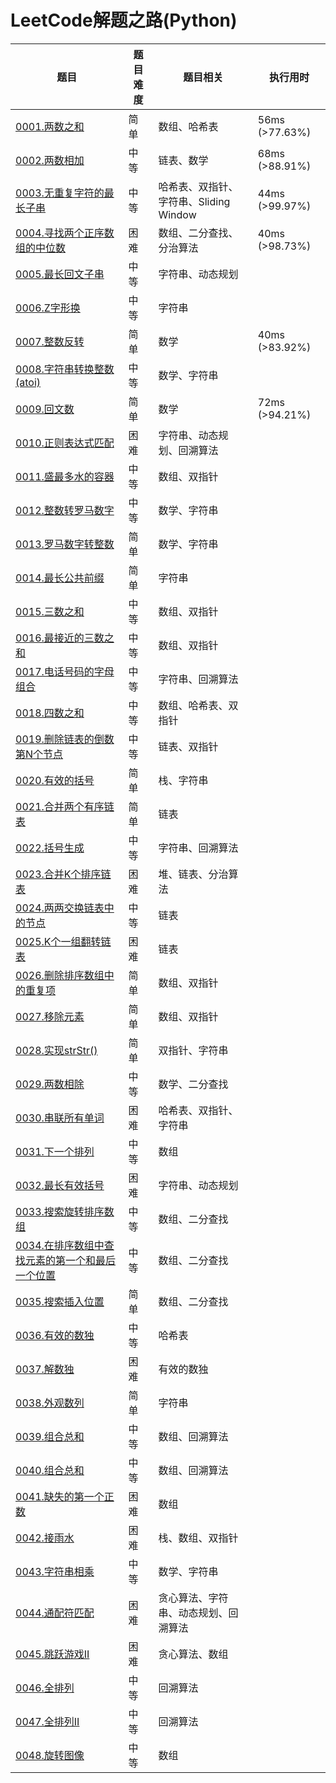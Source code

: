 # LeetCode解题之路(Python)
| 题目                                                         | 题目难度 | 题目相关                               | 执行用时       |
| ------------------------------------------------------------ | -------- | -------------------------------------- | -------------- |
| [0001.两数之和](https://leetcode-cn.com/problems/two-sum/)   | 简单     | 数组、哈希表                           | 56ms (>77.63%) |
| [0002.两数相加](https://leetcode-cn.com/problems/add-two-numbers/) | 中等     | 链表、数学                             | 68ms (>88.91%) |
| [0003.无重复字符的最长子串](https://leetcode-cn.com/problems/longest-substring-without-repeating-characters/) | 中等     | 哈希表、双指针、字符串、Sliding Window | 44ms (>99.97%) |
| [0004.寻找两个正序数组的中位数](https://leetcode-cn.com/problems/median-of-two-sorted-arrays/) | 困难     | 数组、二分查找、分治算法               | 40ms (>98.73%) |
| [0005.最长回文子串](https://leetcode-cn.com/problems/longest-palindromic-substring/) | 中等     | 字符串、动态规划                       |                |
| [0006.Z字形换](https://leetcode-cn.com/problems/longest-palindromic-substring/) | 中等     | 字符串                                 |                |
| [0007.整数反转](https://leetcode-cn.com/problems/reverse-integer/) | 简单     | 数学                                   | 40ms (>83.92%) |
| [0008.字符串转换整数(atoi)](https://leetcode-cn.com/problems/string-to-integer-atoi/) | 中等     | 数学、字符串                           |                |
| [0009.回文数](https://leetcode-cn.com/problems/palindrome-number/) | 简单     | 数学                                   | 72ms (>94.21%) |
| [0010.正则表达式匹配](https://leetcode-cn.com/problems/regular-expression-matching/) | 困难     | 字符串、动态规划、回溯算法             |                |
| [0011.盛最多水的容器](https://leetcode-cn.com/problems/container-with-most-water/) | 中等     | 数组、双指针                           |                |
| [0012.整数转罗马数字](https://leetcode-cn.com/problems/integer-to-roman/) | 中等     | 数学、字符串                           |                |
| [0013.罗马数字转整数](https://leetcode-cn.com/problems/roman-to-integer/) | 简单     | 数学、字符串                           |                |
| [0014.最长公共前缀](https://leetcode-cn.com/problems/longest-common-prefix/) | 简单     | 字符串                                 |                |
| [0015.三数之和](https://leetcode-cn.com/problems/3sum/)      | 中等     | 数组、双指针                           |                |
| [0016.最接近的三数之和](https://leetcode-cn.com/problems/3sum-closest/) | 中等     | 数组、双指针                           |                |
| [0017.电话号码的字母组合](https://leetcode-cn.com/problems/letter-combinations-of-a-phone-number/) | 中等     | 字符串、回溯算法                       |                |
| [0018.四数之和](https://leetcode-cn.com/problems/4sum/)      | 中等     | 数组、哈希表、双指针                   |                |
| [0019.删除链表的倒数第N个节点](https://leetcode-cn.com/problems/remove-nth-node-from-end-of-list/) | 中等     | 链表、双指针                           |                |
| [0020.有效的括号](https://leetcode-cn.com/problems/valid-parentheses/) | 简单     | 栈、字符串                             |                |
| [0021.合并两个有序链表](https://leetcode-cn.com/problems/merge-two-sorted-lists/) | 简单     | 链表                                   |                |
| [0022.括号生成](https://leetcode-cn.com/problems/generate-parentheses/) | 中等     | 字符串、回溯算法                       |                |
| [0023.合并K个排序链表](https://leetcode-cn.com/problems/merge-k-sorted-lists/) | 困难     | 堆、链表、分治算法                     |                |
| [0024.两两交换链表中的节点](https://leetcode-cn.com/problems/swap-nodes-in-pairs/) | 中等     | 链表                                   |                |
| [0025.K个一组翻转链表](https://leetcode-cn.com/problems/reverse-nodes-in-k-group/) | 困难     | 链表                                   |                |
| [0026.删除排序数组中的重复项](https://leetcode-cn.com/problems/remove-duplicates-from-sorted-array/) | 简单     | 数组、双指针                           |                |
| [0027.移除元素](https://leetcode-cn.com/problems/remove-element/) | 简单     | 数组、双指针                           |                |
| [0028.实现strStr()](https://leetcode-cn.com/problems/implement-strstr/) | 简单     | 双指针、字符串                         |                |
| [0029.两数相除](https://leetcode-cn.com/problems/divide-two-integers/) | 中等     | 数学、二分查找                         |                |
| [0030.串联所有单词](https://leetcode-cn.com/problems/substring-with-concatenation-of-all-words/) | 困难     | 哈希表、双指针、字符串                 |                |
| [0031.下一个排列](https://leetcode-cn.com/problems/next-permutation/) | 中等     | 数组                                   |                |
| [0032.最长有效括号](https://leetcode-cn.com/problems/longest-valid-parentheses/) | 困难     | 字符串、动态规划                       |                |
| [0033.搜索旋转排序数组](https://leetcode-cn.com/problems/search-in-rotated-sorted-array/) | 中等     | 数组、二分查找                         |                |
| [0034.在排序数组中查找元素的第一个和最后一个位置](https://leetcode-cn.com/problems/find-first-and-last-position-of-element-in-sorted-array/) | 中等     | 数组、二分查找                         |                |
| [0035.搜索插入位置](https://leetcode-cn.com/problems/search-insert-position/) | 简单     | 数组、二分查找                         |                |
| [0036.有效的数独](https://leetcode-cn.com/problems/valid-sudoku/) | 中等     | 哈希表                                 |                |
| [0037.解数独](https://leetcode-cn.com/problems/sudoku-solver/) | 困难     | 有效的数独                             |                |
| [0038.外观数列](https://leetcode-cn.com/problems/count-and-say/) | 简单     | 字符串                                 |                |
| [0039.组合总和](https://leetcode-cn.com/problems/combination-sum/) | 中等     | 数组、回溯算法                         |                |
| [0040.组合总和](https://leetcode-cn.com/problems/combination-sum-ii/) | 中等     | 数组、回溯算法                         |                |
| [0041.缺失的第一个正数](https://leetcode-cn.com/problems/first-missing-positive/) | 困难     | 数组                                   |                |
| [0042.接雨水](https://leetcode-cn.com/problems/trapping-rain-water/) | 困难     | 栈、数组、双指针                       |                |
| [0043.字符串相乘](https://leetcode-cn.com/problems/multiply-strings/) | 中等     | 数学、字符串                           |                |
| [0044.通配符匹配](https://leetcode-cn.com/problems/wildcard-matching/) | 困难     | 贪心算法、字符串、动态规划、回溯算法   |                |
| [0045.跳跃游戏II](https://leetcode-cn.com/problems/jump-game-ii/) | 困难     | 贪心算法、数组                         |                |
| [0046.全排列](https://leetcode-cn.com/problems/permutations/) | 中等     | 回溯算法                               |                |
| [0047.全排列II](https://leetcode-cn.com/problems/permutations-ii/) | 中等     | 回溯算法                               |                |
| [0048.旋转图像](https://leetcode-cn.com/problems/rotate-image/) | 中等     | 数组                                   |                |

